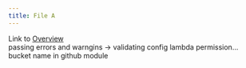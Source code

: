 ```yaml
---
title: File A
---
```

Link to [Overview](../overview)  
passing errors and warngins -> validating config lambda permission... bucket name in github module
